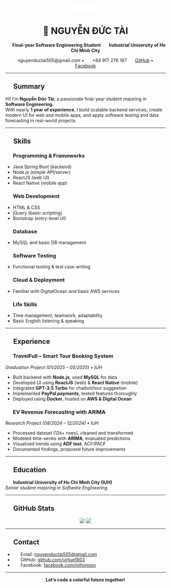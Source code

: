 <p align="center">
  <img src="assets/rainbow.svg" width="100" alt="Rainbow Icon"/>
</p>

<h1 src="assets/rainbow.svg" align="center">🌈 NGUYỄN ĐỨC TÀI</h1>
<p align="center">
  <img src="assets/rainbow.svg" width="18" /> <strong>Final-year Software Engineering Student</strong>  
  <img src="assets/rainbow.svg" width="18" /> <strong>Industrial University of Ho Chi Minh City</strong>
</p>

<p align="center">
  <img src="assets/rainbow.svg" width="18" /> nguyenductai505@gmail.com • <img src="assets/rainbow.svg" width="18" /> +84 917 276 167  
  <img src="assets/rainbow.svg" width="18" /> <a href="https://github.com/virtue1803">GitHub</a> • <img src="assets/rainbow.svg" width="18" /> <a href="https://www.facebook.com/jolhonson">Facebook</a>
</p>

---

## <img src="assets/rainbow.svg" width="20" /> Summary

Hi! I’m **Nguyễn Đức Tài**, a passionate final-year student majoring in **Software Engineering**.  
With nearly **1 year of experience**, I build scalable backend services, create modern UI for web and mobile apps, and apply software testing and data forecasting in real-world projects.

---

## <img src="assets/rainbow.svg" width="20" /> Skills

### <img src="assets/rainbow.svg" width="20" /> Programming & Frameworks
- Java Spring Boot (backend)
- Node.js (simple API/server)
- ReactJS (web UI)
- React Native (mobile app)

### <img src="assets/rainbow.svg" width="20" /> Web Development
- HTML & CSS
- jQuery (basic scripting)
- Bootstrap (entry-level UI)

### <img src="assets/rainbow.svg" width="20" /> Database
- MySQL and basic DB management

### <img src="assets/rainbow.svg" width="20" /> Software Testing
- Functional testing & test case writing

### <img src="assets/rainbow.svg" width="20" /> Cloud & Deployment
- Familiar with DigitalOcean and basic AWS services

### <img src="assets/rainbow.svg" width="20" /> Life Skills
- Time management, teamwork, adaptability
- Basic English listening & speaking

---

## <img src="assets/rainbow.svg" width="20" /> Experience

### <img src="assets/rainbow.svg" width="20" /> TravelFull – Smart Tour Booking System  
<em>Graduation Project (01/2025 – 05/2025) • IUH</em>
- Built backend with **Node.js**, used **MySQL** for data
- Developed UI using **ReactJS** (web) & **React Native** (mobile)
- Integrated **GPT-3.5 Turbo** for chatbot/tour suggestion
- Implemented **PayPal payments**, tested features thoroughly
- Deployed using **Docker**, hosted on **AWS & Digital Ocean**

### <img src="assets/rainbow.svg" width="20" /> EV Revenue Forecasting with ARIMA  
<em>Research Project (08/2024 – 12/2024) • IUH</em>
- Processed dataset (12k+ rows), cleaned and transformed
- Modeled time-series with **ARIMA**, evaluated predictions
- Visualized trends using **ADF test**, ACF/PACF
- Documented findings, proposed future improvements

---

## <img src="assets/rainbow.svg" width="20" /> Education

<img src="assets/rainbow.svg" width="20" /> **Industrial University of Ho Chi Minh City (IUH)**  
*Senior student majoring in Software Engineering*

---

## <img src="assets/rainbow.svg" width="20" /> GitHub Stats

<p align="center">
  <img src="https://github-readme-stats.vercel.app/api?username=virtue1803&show_icons=true&theme=radical" height="160" />
  <img src="https://github-readme-stats.vercel.app/api/top-langs/?username=virtue1803&layout=compact&theme=radical" height="160" />
</p>

---

## <img src="assets/rainbow.svg" width="20" /> Contact

- <img src="assets/rainbow.svg" width="20" /> Email: [nguyenductai505@gmail.com](mailto:nguyenductai505@gmail.com)  
- <img src="assets/rainbow.svg" width="20" /> GitHub: [github.com/virtue1803](https://github.com/virtue1803)  
- <img src="assets/rainbow.svg" width="20" /> Facebook: [facebook.com/jolhonson](https://facebook.com/jolhonson)

---

<p align="center">
  <img src="assets/rainbow.svg" width="20" />
  <strong>Let’s code a colorful future together!</strong>
  <img src="assets/rainbow.svg" width="20" />
</p>
